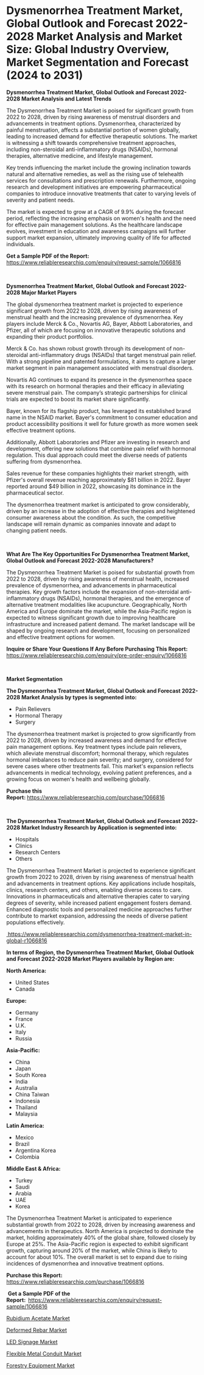 <p><h1>Dysmenorrhea Treatment Market, Global Outlook and Forecast 2022-2028 Market Analysis and Market Size: Global Industry Overview, Market Segmentation and Forecast (2024 to 2031)</h1></p><p><strong>Dysmenorrhea Treatment Market, Global Outlook and Forecast 2022-2028 Market Analysis and Latest Trends</strong></p>
<p><p>The Dysmenorrhea Treatment Market is poised for significant growth from 2022 to 2028, driven by rising awareness of menstrual disorders and advancements in treatment options. Dysmenorrhea, characterized by painful menstruation, affects a substantial portion of women globally, leading to increased demand for effective therapeutic solutions. The market is witnessing a shift towards comprehensive treatment approaches, including non-steroidal anti-inflammatory drugs (NSAIDs), hormonal therapies, alternative medicine, and lifestyle management.</p><p>Key trends influencing the market include the growing inclination towards natural and alternative remedies, as well as the rising use of telehealth services for consultations and prescription renewals. Furthermore, ongoing research and development initiatives are empowering pharmaceutical companies to introduce innovative treatments that cater to varying levels of severity and patient needs. </p><p>The market is expected to grow at a CAGR of 9.9% during the forecast period, reflecting the increasing emphasis on women's health and the need for effective pain management solutions. As the healthcare landscape evolves, investment in education and awareness campaigns will further support market expansion, ultimately improving quality of life for affected individuals.</p></p>
<p><strong>Get a Sample PDF of the Report:&nbsp;</strong> <a href="https://www.reliableresearchiq.com/enquiry/request-sample/1066816">https://www.reliableresearchiq.com/enquiry/request-sample/1066816</a></p>
<p>&nbsp;</p>
<p><strong>Dysmenorrhea Treatment Market, Global Outlook and Forecast 2022-2028 Major Market Players</strong></p>
<p><p>The global dysmenorrhea treatment market is projected to experience significant growth from 2022 to 2028, driven by rising awareness of menstrual health and the increasing prevalence of dysmenorrhea. Key players include Merck & Co., Novartis AG, Bayer, Abbott Laboratories, and Pfizer, all of which are focusing on innovative therapeutic solutions and expanding their product portfolios.</p><p>Merck & Co. has shown robust growth through its development of non-steroidal anti-inflammatory drugs (NSAIDs) that target menstrual pain relief. With a strong pipeline and patented formulations, it aims to capture a larger market segment in pain management associated with menstrual disorders. </p><p>Novartis AG continues to expand its presence in the dysmenorrhea space with its research on hormonal therapies and their efficacy in alleviating severe menstrual pain. The company’s strategic partnerships for clinical trials are expected to boost its market share significantly.</p><p>Bayer, known for its flagship product, has leveraged its established brand name in the NSAID market. Bayer's commitment to consumer education and product accessibility positions it well for future growth as more women seek effective treatment options.</p><p>Additionally, Abbott Laboratories and Pfizer are investing in research and development, offering new solutions that combine pain relief with hormonal regulation. This dual approach could meet the diverse needs of patients suffering from dysmenorrhea.</p><p>Sales revenue for these companies highlights their market strength, with Pfizer's overall revenue reaching approximately $81 billion in 2022. Bayer reported around $49 billion in 2022, showcasing its dominance in the pharmaceutical sector.</p><p>The dysmenorrhea treatment market is anticipated to grow considerably, driven by an increase in the adoption of effective therapies and heightened consumer awareness about the condition. As such, the competitive landscape will remain dynamic as companies innovate and adapt to changing patient needs.</p></p>
<p>&nbsp;</p>
<p><strong>What Are The Key Opportunities For Dysmenorrhea Treatment Market, Global Outlook and Forecast 2022-2028 Manufacturers?</strong></p>
<p><p>The Dysmenorrhea Treatment Market is poised for substantial growth from 2022 to 2028, driven by rising awareness of menstrual health, increased prevalence of dysmenorrhea, and advancements in pharmaceutical therapies. Key growth factors include the expansion of non-steroidal anti-inflammatory drugs (NSAIDs), hormonal therapies, and the emergence of alternative treatment modalities like acupuncture. Geographically, North America and Europe dominate the market, while the Asia-Pacific region is expected to witness significant growth due to improving healthcare infrastructure and increased patient demand. The market landscape will be shaped by ongoing research and development, focusing on personalized and effective treatment options for women.</p></p>
<p><strong>Inquire or Share Your Questions If Any Before Purchasing This Report:</strong> <a href="https://www.reliableresearchiq.com/enquiry/pre-order-enquiry/1066816">https://www.reliableresearchiq.com/enquiry/pre-order-enquiry/1066816</a></p>
<p>&nbsp;</p>
<p><strong>Market Segmentation</strong></p>
<p><strong>The Dysmenorrhea Treatment Market, Global Outlook and Forecast 2022-2028 Market Analysis by types is segmented into:</strong></p>
<p><ul><li>Pain Relievers</li><li>Hormonal Therapy</li><li>Surgery</li></ul></p>
<p><p>The dysmenorrhea treatment market is projected to grow significantly from 2022 to 2028, driven by increased awareness and demand for effective pain management options. Key treatment types include pain relievers, which alleviate menstrual discomfort; hormonal therapy, which regulates hormonal imbalances to reduce pain severity; and surgery, considered for severe cases where other treatments fail. This market's expansion reflects advancements in medical technology, evolving patient preferences, and a growing focus on women's health and wellbeing globally.</p></p>
<p><strong>Purchase this Report:&nbsp;</strong><a href="https://www.reliableresearchiq.com/purchase/1066816">https://www.reliableresearchiq.com/purchase/1066816</a></p>
<p>&nbsp;</p>
<p><strong>The Dysmenorrhea Treatment Market, Global Outlook and Forecast 2022-2028 Market Industry Research by Application is segmented into:</strong></p>
<p><ul><li>Hospitals</li><li>Clinics</li><li>Research Centers</li><li>Others</li></ul></p>
<p><p>The Dysmenorrhea Treatment Market is projected to experience significant growth from 2022 to 2028, driven by rising awareness of menstrual health and advancements in treatment options. Key applications include hospitals, clinics, research centers, and others, enabling diverse access to care. Innovations in pharmaceuticals and alternative therapies cater to varying degrees of severity, while increased patient engagement fosters demand. Enhanced diagnostic tools and personalized medicine approaches further contribute to market expansion, addressing the needs of diverse patient populations effectively.</p></p>
<p><a href="https://www.reliableresearchiq.com/dysmenorrhea-treatment-market-in-global-r1066816">&nbsp;https://www.reliableresearchiq.com/dysmenorrhea-treatment-market-in-global-r1066816</a></p>
<p><strong>In terms of Region, the Dysmenorrhea Treatment Market, Global Outlook and Forecast 2022-2028 Market Players available by Region are:</strong></p>
<p>
    <p> <strong> North America: </strong>
        <ul>
            <li>United States</li>
            <li>Canada</li>
        </ul>
        </p> 
    <p> <strong> Europe: </strong>
        <ul>
            <li>Germany</li>
            <li>France</li>
            <li>U.K.</li>
            <li>Italy</li>
            <li>Russia</li>
        </ul>
        </p> 
    <p> <strong> Asia-Pacific: </strong>
        <ul>
            <li>China</li>
            <li>Japan</li>
            <li>South Korea</li>
            <li>India</li>
            <li>Australia</li>
            <li>China Taiwan</li>
            <li>Indonesia</li>
            <li>Thailand</li>
            <li>Malaysia</li>
        </ul>
        </p> 
    <p> <strong> Latin America: </strong>
        <ul>
            <li>Mexico</li>
            <li>Brazil</li>
            <li>Argentina Korea</li>
            <li>Colombia</li>
        </ul>
        </p> 
    <p> <strong> Middle East & Africa: </strong>
        <ul>
            <li>Turkey</li>
            <li>Saudi</li>
            <li>Arabia</li>
            <li>UAE</li>
            <li>Korea</li>
        </ul>
    </p>
    </p>
<p><p>The Dysmenorrhea Treatment Market is anticipated to experience substantial growth from 2022 to 2028, driven by increasing awareness and advancements in therapeutics. North America is projected to dominate the market, holding approximately 40% of the global share, followed closely by Europe at 25%. The Asia-Pacific region is expected to exhibit significant growth, capturing around 20% of the market, while China is likely to account for about 10%. The overall market is set to expand due to rising incidences of dysmenorrhea and innovative treatment options.</p></p>
<p><strong>Purchase this Report: </strong><a href="https://www.reliableresearchiq.com/purchase/1066816">https://www.reliableresearchiq.com/purchase/1066816</a></p>
<p>&nbsp;<strong>Get a Sample PDF of the Report:&nbsp;&nbsp;</strong><a href="https://www.reliableresearchiq.com/enquiry/request-sample/1066816">https://www.reliableresearchiq.com/enquiry/request-sample/1066816</a></p>
<p><strong></strong></p>
<p><p><a href="https://issuu.com/reportprime-2/docs/rubidium-acetate-market-size-2030.p_03161118ee1053">Rubidium Acetate Market</a></p><p><a href="https://medium.com/@mintal14046644/the-market-for-deformed-rebar-market-is-examined-in-this-report-along-with-the-factors-that-are-55c73b479660">Deformed Rebar Market</a></p><p><a href="https://medium.com/@sarahhicks655/the-led-signage-market-decisions-are-mostly-driven-by-resource-optimization-and-e01b31388731">LED Signage Market</a></p><p><a href="https://issuu.com/reportprime-2/docs/flexible-metal-conduit-market-size-_d7d515494d2b02">Flexible Metal Conduit Market</a></p><p><a href="https://www.linkedin.com/pulse/global-perspectives-forestry-equipment-market-trends-challenges-wcg5f?trackingId=aX8JYVOdT9%2BmiOb8Mz9MhQ%3D%3D">Forestry Equipment Market</a></p></p>
